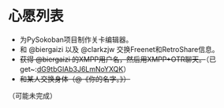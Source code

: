 # 心愿列表
- 为PySokoban项目制作关卡编辑器。
- 和 @biergaizi 以及 @clarkzjw 交换Freenet和RetroShare信息。
- ~~获得 @biergaizi 的XMPP用户名，然后用XMPP+OTR聊天。~~（已get~:[dG9tbGlAb3J6LmNoYXQK](data:text/plain;dG9tbGlAb3J6LmNoYXQK;base64)）
- ~~和某人交换身体（@《你的名字。》）~~

（可能未完成）
